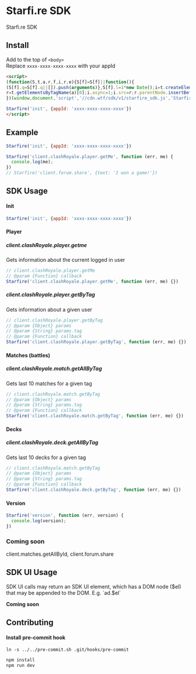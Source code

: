 # Starfi.re SDK

Starfi.re SDK

## Install

Add to the top of `<body>`  
Replace `xxxx-xxxx-xxxx-xxxx` with your appId

```html
<script>
(function(S,t,a,r,f,i,r,e){S[f]=S[f]||function(){
(S[f].q=S[f].q||[]).push(arguments)},S[f].l=1*new Date();i=t.createElement(a),
r=t.getElementsByTagName(a)[0];i.async=1;i.src=r;r.parentNode.insertBefore(i,r)
})(window,document,'script','//cdn.wtf/sdk/v1/starfire_sdk.js','Starfire');

Starfire('init', {appId: 'xxxx-xxxx-xxxx-xxxx'})
</script>
```

## Example

```js
Starfire('init', {appId: 'xxxx-xxxx-xxxx-xxxx'})

Starfire('client.clashRoyale.player.getMe', function (err, me) {
  console.log(me);
})
// Starfire('client.forum.share', {text: 'I won a game!'})
```

## SDK Usage

#### Init

```js
Starfire('init', {appId: 'xxxx-xxxx-xxxx-xxxx'})
```

#### Player

##### client.clashRoyale.player.getme

Gets information about the current logged in user

```js
// client.clashRoyale.player.getMe
// @param {Function} callback
Starfire('client.clashRoyale.player.getMe', function (err, me) {})
```

##### client.clashRoyale.player.getByTag

Gets information about a given user

```js
// client.clashRoyale.player.getByTag
// @param {Object} params
// @param {String} params.tag
// @param {Function} callback
Starfire('client.clashRoyale.player.getByTag', function (err, me) {})
```

#### Matches (battles)

##### client.clashRoyale.match.getAllByTag

Gets last 10 matches for a given tag

```js
// client.clashRoyale.match.getByTag
// @param {Object} params
// @param {String} params.tag
// @param {Function} callback
Starfire('client.clashRoyale.match.getByTag', function (err, me) {})
```

#### Decks

##### client.clashRoyale.deck.getAllByTag

Gets last 10 decks for a given tag

```js
// client.clashRoyale.match.getByTag
// @param {Object} params
// @param {String} params.tag
// @param {Function} callback
Starfire('client.clashRoyale.deck.getByTag', function (err, me) {})
```

#### Version

```js
Starfire('version', function (err, version) {
  console.log(version);
})
```

### Coming soon
client.matches.getAllById, client.forum.share

## SDK UI Usage

SDK UI calls may return an SDK UI element, which has a DOM node ($el) that may
be appended to the DOM. E.g. `ad.$el`

**Coming soon**

## Contributing

#### Install pre-commit hook

`ln -s ../../pre-commit.sh .git/hooks/pre-commit`

```bash
npm install
npm run dev
```
